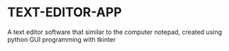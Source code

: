 # TEXT-EDITOR-APP
A text editor software that similar to the computer notepad, created using python GUI programming with tkinter 
